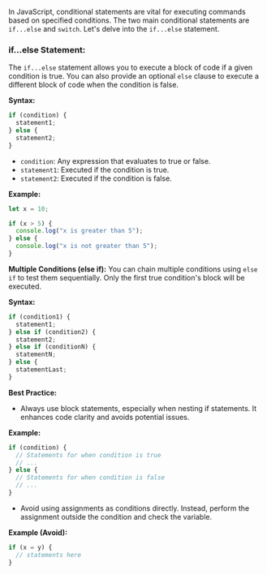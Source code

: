In JavaScript, conditional statements are vital for executing commands based on specified conditions. The two main conditional statements are `if...else` and `switch`. Let's delve into the `if...else` statement.

### if...else Statement:

The `if...else` statement allows you to execute a block of code if a given condition is true. You can also provide an optional `else` clause to execute a different block of code when the condition is false.

**Syntax:**
```javascript
if (condition) {
  statement1;
} else {
  statement2;
}
```

- `condition`: Any expression that evaluates to true or false.
- `statement1`: Executed if the condition is true.
- `statement2`: Executed if the condition is false.

**Example:**
```javascript
let x = 10;

if (x > 5) {
  console.log("x is greater than 5");
} else {
  console.log("x is not greater than 5");
}
```

**Multiple Conditions (else if):**
You can chain multiple conditions using `else if` to test them sequentially. Only the first true condition's block will be executed.

**Syntax:**
```javascript
if (condition1) {
  statement1;
} else if (condition2) {
  statement2;
} else if (conditionN) {
  statementN;
} else {
  statementLast;
}
```

**Best Practice:**
- Always use block statements, especially when nesting if statements. It enhances code clarity and avoids potential issues.

**Example:**
```javascript
if (condition) {
  // Statements for when condition is true
  // ...
} else {
  // Statements for when condition is false
  // ...
}
```

- Avoid using assignments as conditions directly. Instead, perform the assignment outside the condition and check the variable.

**Example (Avoid):**
```javascript
if (x = y) {
  // statements here
}
```
